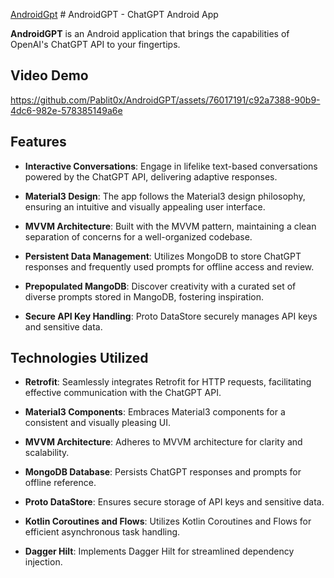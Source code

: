 [AndroidGpt](https://github.com/Pablit0x/AndroidGPT/assets/76017191/9014b4d8-d7a2-489e-b3cc-29e6daf0a053) # AndroidGPT - ChatGPT Android App

**AndroidGPT** is an Android application that brings the capabilities of OpenAI's ChatGPT API to your fingertips.

## Video Demo
https://github.com/Pablit0x/AndroidGPT/assets/76017191/c92a7388-90b9-4dc6-982e-578385149a6e

## Features

- **Interactive Conversations**: Engage in lifelike text-based conversations powered by the ChatGPT API, delivering adaptive responses.

- **Material3 Design**: The app follows the Material3 design philosophy, ensuring an intuitive and visually appealing user interface.

- **MVVM Architecture**: Built with the MVVM pattern, maintaining a clean separation of concerns for a well-organized codebase.

- **Persistent Data Management**: Utilizes MongoDB to store ChatGPT responses and frequently used prompts for offline access and review.

- **Prepopulated MangoDB**: Discover creativity with a curated set of diverse prompts stored in MangoDB, fostering inspiration.

- **Secure API Key Handling**: Proto DataStore securely manages API keys and sensitive data.

## Technologies Utilized

- **Retrofit**: Seamlessly integrates Retrofit for HTTP requests, facilitating effective communication with the ChatGPT API.

- **Material3 Components**: Embraces Material3 components for a consistent and visually pleasing UI.

- **MVVM Architecture**: Adheres to MVVM architecture for clarity and scalability.

- **MongoDB Database**: Persists ChatGPT responses and prompts for offline reference.

- **Proto DataStore**: Ensures secure storage of API keys and sensitive data.

- **Kotlin Coroutines and Flows**: Utilizes Kotlin Coroutines and Flows for efficient asynchronous task handling.

- **Dagger Hilt**: Implements Dagger Hilt for streamlined dependency injection.

